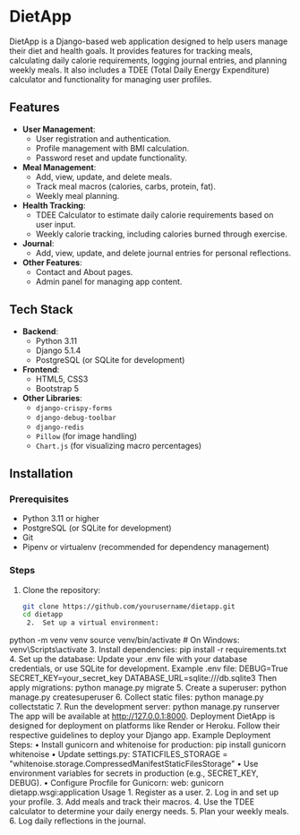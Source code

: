 # DietApp
DietApp is a Django-based web application designed to help users manage their diet and health goals. It provides features for tracking meals, calculating daily calorie requirements, logging journal entries, and planning weekly meals. It also includes a TDEE (Total Daily Energy Expenditure) calculator and functionality for managing user profiles.
## Features
- **User Management**:
  - User registration and authentication.
  - Profile management with BMI calculation.
  - Password reset and update functionality.
- **Meal Management**:
  - Add, view, update, and delete meals.
  - Track meal macros (calories, carbs, protein, fat).
  - Weekly meal planning.
- **Health Tracking**:
  - TDEE Calculator to estimate daily calorie requirements based on user input.
  - Weekly calorie tracking, including calories burned through exercise.
- **Journal**:
  - Add, view, update, and delete journal entries for personal reflections.
- **Other Features**:
  - Contact and About pages.
  - Admin panel for managing app content.
## Tech Stack
- **Backend**:
  - Python 3.11
  - Django 5.1.4
  - PostgreSQL (or SQLite for development)
- **Frontend**:
  - HTML5, CSS3
  - Bootstrap 5
- **Other Libraries**:
  - `django-crispy-forms`
  - `django-debug-toolbar`
  - `django-redis`
  - `Pillow` (for image handling)
  - `Chart.js` (for visualizing macro percentages)
## Installation
### Prerequisites
- Python 3.11 or higher
- PostgreSQL (or SQLite for development)
- Git
- Pipenv or virtualenv (recommended for dependency management)
### Steps
1. Clone the repository:
   ```bash
   git clone https://github.com/yourusername/dietapp.git
   cd dietapp
	2.	Set up a virtual environment:
python -m venv venv
source venv/bin/activate  # On Windows: venv\Scripts\activate
	3.	Install dependencies:
pip install -r requirements.txt
	4.	Set up the database:
Update your .env file with your database credentials, or use SQLite for development. Example .env file:
DEBUG=True
SECRET_KEY=your_secret_key
DATABASE_URL=sqlite:///db.sqlite3
Then apply migrations:
python manage.py migrate
	5.	Create a superuser:
python manage.py createsuperuser
	6.	Collect static files:
python manage.py collectstatic
	7.	Run the development server:
python manage.py runserver
The app will be available at http://127.0.0.1:8000.
Deployment
DietApp is designed for deployment on platforms like Render or Heroku. Follow their respective guidelines to deploy your Django app.
Example Deployment Steps:
	•	Install gunicorn and whitenoise for production:
pip install gunicorn whitenoise
	•	Update settings.py:
STATICFILES_STORAGE = "whitenoise.storage.CompressedManifestStaticFilesStorage"
	•	Use environment variables for secrets in production (e.g., SECRET_KEY, DEBUG).
	•	Configure Procfile for Gunicorn:
web: gunicorn dietapp.wsgi:application
Usage
	1.	Register as a user.
	2.	Log in and set up your profile.
	3.	Add meals and track their macros.
	4.	Use the TDEE calculator to determine your daily energy needs.
	5.	Plan your weekly meals.
	6.	Log daily reflections in the journal.

